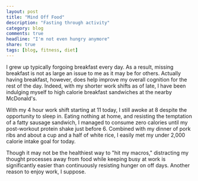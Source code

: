 ```yaml
---
layout: post
title: "Mind Off Food"
description: "Fasting through activity"
category: blog
comments: true
headline: "I'm not even hungry anymore"
share: true
tags: [blog, fitness, diet]
---
```

I grew up typically forgoing breakfast every day.  As a result, missing breakfast is not as large an issue to me as it may be for others.  Actually having breakfast, however, does help improve my overall cognition for the rest of the day.  Indeed, with my shorter work shifts as of late, I have been indulging myself to high calorie breakfast sandwiches at the nearby McDonald's.

With my 4 hour work shift starting at 11 today, I still awoke at 8 despite the opportunity to sleep in.  Eating nothing at home, and resisting the temptation of a fatty sausage sandwich, I managed to consume zero calories until my post-workout protein shake just before 6.  Combined with my dinner of pork ribs and about a cup and a half of white rice, I easily met my under 2,000 calorie intake goal for today.

Though it may not be the healthiest way to "hit my macros," distracting my thought processes away from food while keeping busy at work is significantly easier than continuously resisting hunger on off days.  Another reason to enjoy work, I suppose.
